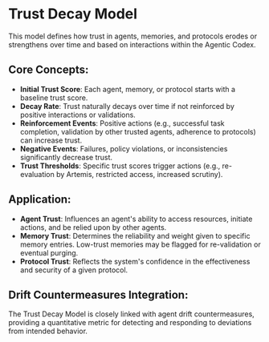 # Trust Decay Model

This model defines how trust in agents, memories, and protocols erodes or strengthens over time and based on interactions within the Agentic Codex.

## Core Concepts:
*   **Initial Trust Score**: Each agent, memory, or protocol starts with a baseline trust score.
*   **Decay Rate**: Trust naturally decays over time if not reinforced by positive interactions or validations.
*   **Reinforcement Events**: Positive actions (e.g., successful task completion, validation by other trusted agents, adherence to protocols) can increase trust.
*   **Negative Events**: Failures, policy violations, or inconsistencies significantly decrease trust.
*   **Trust Thresholds**: Specific trust scores trigger actions (e.g., re-evaluation by Artemis, restricted access, increased scrutiny).

## Application:
*   **Agent Trust**: Influences an agent's ability to access resources, initiate actions, and be relied upon by other agents.
*   **Memory Trust**: Determines the reliability and weight given to specific memory entries. Low-trust memories may be flagged for re-validation or eventual purging.
*   **Protocol Trust**: Reflects the system's confidence in the effectiveness and security of a given protocol.

## Drift Countermeasures Integration:
The Trust Decay Model is closely linked with agent drift countermeasures, providing a quantitative metric for detecting and responding to deviations from intended behavior.